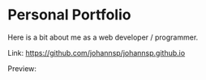 # Personal Portfolio
Here is a bit about me as a web developer / programmer.

Link:
https://github.com/johannsp/johannsp.github.io

Preview:


